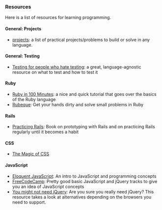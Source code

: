 
### Resources

Here is a list of resources for learning programming.

#### General: Projects
- [projects](https://github.com/karan/Projects): a list of practical projects/problems to build or solve in any language.

#### General: Testing

- [Testing for people who hate testing](https://eev.ee/blog/2016/08/22/testing-for-people-who-hate-testing/): a great, language-agnostic resource on what to test and how to test it

#### Ruby

- [Ruby in 100 Minutes](http://tutorials.jumpstartlab.com/projects/ruby_in_100_minutes.html): a nice and quick tutorial that goes over the basics of the Ruby language
- [Rubeque](http://www.rubeque.com/): Get your hands dirty and solve small problems in Ruby

#### Rails
- [Practicing Rails](https://www.justinweiss.com/practicing-rails/): Book on prototyping with Rails and on practicing Rails regularly until it becomes a habit

#### CSS
- [The Magic of CSS](http://adamschwartz.co/magic-of-css)

#### JavaScript
- [Eloquent JavaScript](http://eloquentjavascript.net/): An intro to JavaScript and programming concepts
- [FreeCodeCamp](https://www.freecodecamp.com): Pretty good basic JavaScript and jQuery tracks to give you an idea of JavaScript concepts
- [You might not need jQuery](http://youmightnotneedjquery.com/): Are you sure you really need jQuery? This resource takes a look at alternatives depending on the browsers you need to support. 


